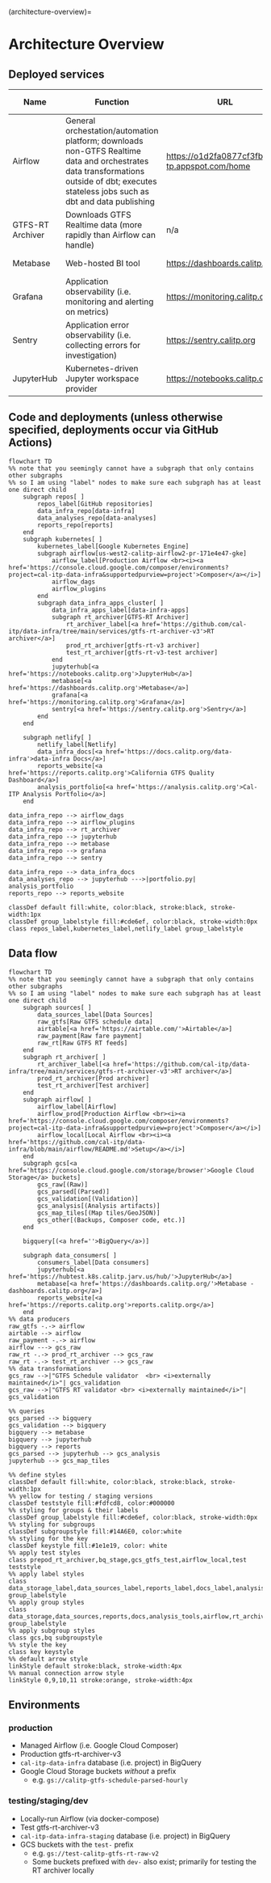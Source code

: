 (architecture-overview)=
# Architecture Overview

## Deployed services

| Name             | Function                                                                                                                                                                                 | URL                                            | Source code                                                                                         | K8s namespace      | Development/test environment? |
|------------------|------------------------------------------------------------------------------------------------------------------------------------------------------------------------------------------|------------------------------------------------|-----------------------------------------------------------------------------------------------------|--------------------|-------------------------------|
| Airflow          | General orchestation/automation platform; downloads non-GTFS Realtime data and orchestrates data transformations outside of dbt; executes stateless jobs such as dbt and data publishing | https://o1d2fa0877cf3fb10p-tp.appspot.com/home | https://github.com/cal-itp/data-infra/tree/main/airflow                                             | n/a                | Yes (local)                   |
| GTFS-RT Archiver | Downloads GTFS Realtime data (more rapidly than Airflow can handle)                                                                                                                      | n/a                                            | https://github.com/cal-itp/data-infra/tree/main/services/gtfs-rt-archiver-v3                        | gtfs-rt-v3         | Yes (gtfs-rt-v3-test)         |
| Metabase         | Web-hosted BI tool                                                                                                                                                                       | https://dashboards.calitp.org                  | https://github.com/cal-itp/data-infra/tree/main/kubernetes/apps/charts/metabase                     | metabase           | Yes (metabase-test)           |
| Grafana          | Application observability (i.e. monitoring and alerting on metrics)                                                                                                                      | https://monitoring.calitp.org                  | https://github.com/JarvusInnovations/cluster-template/tree/develop/k8s-common/grafana (via hologit) | monitoring-grafana | No                            |
| Sentry           | Application error observability (i.e. collecting errors for investigation)                                                                                                               | https://sentry.calitp.org                      | https://github.com/cal-itp/data-infra/tree/main/kubernetes/apps/charts/sentry                       | sentry             | No                            |
| JupyterHub       | Kubernetes-driven Jupyter workspace provider                                                                                                                                             | https://notebooks.calitp.org                   | https://github.com/cal-itp/data-infra/tree/main/kubernetes/apps/charts/jupyterhub                   | jupyterhub         | No                            |


## Code and deployments (unless otherwise specified, deployments occur via GitHub Actions)
```{mermaid}
flowchart TD
%% note that you seemingly cannot have a subgraph that only contains other subgraphs
%% so I am using "label" nodes to make sure each subgraph has at least one direct child
    subgraph repos[ ]
        repos_label[GitHub repositories]
        data_infra_repo[data-infra]
        data_analyses_repo[data-analyses]
        reports_repo[reports]
    end
    subgraph kubernetes[ ]
        kubernetes_label[Google Kubernetes Engine]
        subgraph airflow[us-west2-calitp-airflow2-pr-171e4e47-gke]
            airflow_label[Production Airflow <br><i><a href='https://console.cloud.google.com/composer/environments?project=cal-itp-data-infra&supportedpurview=project'>Composer</a></i>]
            airflow_dags
            airflow_plugins
        end
        subgraph data_infra_apps_cluster[ ]
            data_infra_apps_label[data-infra-apps]
            subgraph rt_archiver[GTFS-RT Archiver]
                rt_archiver_label[<a href='https://github.com/cal-itp/data-infra/tree/main/services/gtfs-rt-archiver-v3'>RT archiver</a>]
                prod_rt_archiver[gtfs-rt-v3 archiver]
                test_rt_archiver[gtfs-rt-v3-test archiver]
            end
            jupyterhub[<a href='https://notebooks.calitp.org'>JupyterHub</a>]
            metabase[<a href='https://dashboards.calitp.org'>Metabase</a>]
            grafana[<a href='https://monitoring.calitp.org'>Grafana</a>]
            sentry[<a href='https://sentry.calitp.org'>Sentry</a>]
        end
    end

    subgraph netlify[ ]
        netlify_label[Netlify]
        data_infra_docs[<a href='https://docs.calitp.org/data-infra'>data-infra Docs</a>]
        reports_website[<a href='https://reports.calitp.org'>California GTFS Quality Dashboard</a>]
        analysis_portfolio[<a href='https://analysis.calitp.org'>Cal-ITP Analysis Portfolio</a>]
    end

data_infra_repo --> airflow_dags
data_infra_repo --> airflow_plugins
data_infra_repo --> rt_archiver
data_infra_repo --> jupyterhub
data_infra_repo --> metabase
data_infra_repo --> grafana
data_infra_repo --> sentry

data_infra_repo --> data_infra_docs
data_analyses_repo --> jupyterhub --->|portfolio.py| analysis_portfolio
reports_repo --> reports_website

classDef default fill:white, color:black, stroke:black, stroke-width:1px
classDef group_labelstyle fill:#cde6ef, color:black, stroke-width:0px
class repos_label,kubernetes_label,netlify_label group_labelstyle
```

## Data flow
```{mermaid}
flowchart TD
%% note that you seemingly cannot have a subgraph that only contains other subgraphs
%% so I am using "label" nodes to make sure each subgraph has at least one direct child
    subgraph sources[ ]
        data_sources_label[Data Sources]
        raw_gtfs[Raw GTFS schedule data]
        airtable[<a href='https://airtable.com/'>Airtable</a>]
        raw_payment[Raw fare payment]
        raw_rt[Raw GTFS RT feeds]
    end
    subgraph rt_archiver[ ]
        rt_archiver_label[<a href='https://github.com/cal-itp/data-infra/tree/main/services/gtfs-rt-archiver-v3'>RT archiver</a>]
        prod_rt_archiver[Prod archiver]
        test_rt_archiver[Test archiver]
    end
    subgraph airflow[ ]
        airflow_label[Airflow]
        airflow_prod[Production Airflow <br><i><a href='https://console.cloud.google.com/composer/environments?project=cal-itp-data-infra&supportedpurview=project'>Composer</a></i>]
        airflow_local[Local Airflow <br><i><a href='https://github.com/cal-itp/data-infra/blob/main/airflow/README.md'>Setup</a></i>]
    end
    subgraph gcs[<a href='https://console.cloud.google.com/storage/browser'>Google Cloud Storage</a> buckets]
        gcs_raw[(Raw)]
        gcs_parsed[(Parsed)]
        gcs_validation[(Validation)]
        gcs_analysis[(Analysis artifacts)]
        gcs_map_tiles[(Map tiles/GeoJSON)]
        gcs_other[(Backups, Composer code, etc.)]
    end

    bigquery[(<a href=''>BigQuery</a>)]

    subgraph data_consumers[ ]
        consumers_label[Data consumers]
        jupyterhub[<a href='https://hubtest.k8s.calitp.jarv.us/hub/'>JupyterHub</a>]
        metabase[<a href='https://dashboards.calitp.org/'>Metabase - dashboards.calitp.org</a>]
        reports_website[<a href='https://reports.calitp.org'>reports.calitp.org</a>]
    end
%% data producers
raw_gtfs -.-> airflow
airtable --> airflow
raw_payment -.-> airflow
airflow ---> gcs_raw
raw_rt -.-> prod_rt_archiver --> gcs_raw
raw_rt -.-> test_rt_archiver --> gcs_raw
%% data transformations
gcs_raw -->|"GTFS Schedule validator  <br> <i>externally maintained</i>"| gcs_validation
gcs_raw -->|"GTFS RT validator <br> <i>externally maintained</i>"| gcs_validation

%% queries
gcs_parsed --> bigquery
gcs_validation --> bigquery
bigquery --> metabase
bigquery --> jupyterhub
bigquery --> reports
gcs_parsed --> jupyterhub --> gcs_analysis
jupyterhub --> gcs_map_tiles

%% define styles
classDef default fill:white, color:black, stroke:black, stroke-width:1px
%% yellow for testing / staging versions
classDef teststyle fill:#fdfcd8, color:#000000
%% styling for groups & their labels
classDef group_labelstyle fill:#cde6ef, color:black, stroke-width:0px
%% styling for subgroups
classDef subgroupstyle fill:#14A6E0, color:white
%% styling for the key
classDef keystyle fill:#1e1e19, color: white
%% apply test styles
class prepod_rt_archiver,bq_stage,gcs_gtfs_test,airflow_local,test teststyle
%% apply label styles
class data_storage_label,data_sources_label,reports_label,docs_label,analysis_tools_label,airflow_label,rt_archiver_label group_labelstyle
%% apply group styles
class data_storage,data_sources,reports,docs,analysis_tools,airflow,rt_archiver group_labelstyle
%% apply subgroup styles
class gcs,bq subgroupstyle
%% style the key
class key keystyle
%% default arrow style
linkStyle default stroke:black, stroke-width:4px
%% manual connection arrow style
linkStyle 0,9,10,11 stroke:orange, stroke-width:4px
```


## Environments
### production
* Managed Airflow (i.e. Google Cloud Composer)
* Production gtfs-rt-archiver-v3
* `cal-itp-data-infra` database (i.e. project) in BigQuery
* Google Cloud Storage buckets _without_ a prefix
    * e.g. `gs://calitp-gtfs-schedule-parsed-hourly`


### testing/staging/dev
* Locally-run Airflow (via docker-compose)
* Test gtfs-rt-archiver-v3
* `cal-itp-data-infra-staging` database (i.e. project) in BigQuery
* GCS buckets with the `test-` prefix
    * e.g. `gs://test-calitp-gtfs-rt-raw-v2`
    * Some buckets prefixed with `dev-` also exist; primarily for testing the RT archiver locally
